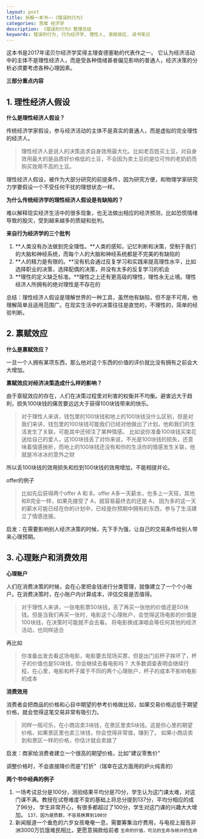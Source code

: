 ```yaml
---
layout: post
title: 拆解一本书——《错误的行为》
categories: 思维 经济学
description: 《错误的行为》整理总结
keywords: 错误的行为, 行为经济学, 理性人, 禀赋效应, 读书笔记
---
```


这本书是2017年诺贝尔经济学奖得主理查德塞勒的代表作之一。
它认为经济活动中的主体不是理性经济人，而是受各种情绪甚者偏见影响的普通人，经济决策的分析必须要考虑各种心理因素。

**三部分重点内容**

## 1. 理性经济人假设

**什么是理性经济人假设？**

传统经济学家假设，参与经济活动的主体不是真实的普通人，而是虚拟的完全理性的经济人。

> 理性经济人是说人的决策追求自身效用最大化。比如老百姓买土豆，对自身效用最大的是品质好价格低的土豆，不会因为卖土豆的是位可怜的老奶奶而购买效用不高的土豆。

理性经济人假设，被作为大部分研究的前提条件，因为研究方便，和物理学家研究力学要假设一个不受任何干扰的理想状态一样。
 

**为什么传统经济学的理性经济人假设是有缺陷的？**

难以解释现实经济生活中的很多现象，也无法做出相应的经济预测，比如恐慌情绪导致的股灾，受到越来越多的质疑和批判。

**来自行为经济学的三个批判**

1. **人类没有办法做到完全理性。**人类的感知，记忆判断和决策，受制于我们的大脑和神经系统，而每个人的大脑和神经系统都是不完美的有缺陷的
2. **人的精力是有限的。**没有机会通过反复学习和实践来提高理性水平，比如选择职业的决策，选择配偶的决策，并没有太多的反复学习的机会
3. **理性的定义缺乏标准。**理性之上还有更高级的理性，理性永无止境。理性经济人所拥有的绝对理性是不存在的

总结：理性经济人假设是理解世界的一种工具，虽然他有缺陷，但不是不可用，他理解简单且适用范围广。在现实生活中的决策往往是直觉的，不理性的，简单的经验判断。


## 2. 禀赋效应

**什么是禀赋效应？**

一旦一个人拥有某项东西，那么他对这个东西的价值的评价就比没有拥有之前会大大增加。

**禀赋效应对经济决策造成什么样的影响？** 

由于禀赋效应的存在，人们在决策过程里对利害的权衡并不均衡。避害远大于趋利，损失100块钱的痛苦要远远大于获得100块钱带来的快乐。

> 对于理性人来讲，钱包里的100块钱和地上的100块钱没什么区别，但是对我们来讲，钱包里的100块钱可能我们已经对他做出了计划，他和我们的生活发生了关联，可能其中还倾注了某种情感。
> 比如说你准备100块钱买束花送给自己的爱人，这100块钱丢了对你来说，不光是100块钱的损失，还意味着情感挫折，而地上的100块钱还没有和你的生活你的情感发生关联，他就是冷冰冰的意外之财

所以丢100块钱的效用损失和捡到100块钱的效用增加，不能相提并论。

offer的例子
> 比如先后获得两个offer A 和 B，offer A多一天薪水，也多上一天班，其他和B完全一样，如果先接受了 A，就容易最终去的还是 A，
> 因为多的这一天的薪水可能已经在你的计划中，已经是你预期中拥有的东西，参与了生活建立了情感连接。

启发：在需要影响别人经济决策的时候，先下手为强，让自己的交易条件给别人带来心理预期。

## 3. 心理账户和消费效用

**心理账户**

人们在消费决策的时候，会在心里把金钱进行分类管理，就像建立了一个个小账户。在消费决策时，在小账户内计算成本，评估交易是否值得。

> 对于理性人来讲，一张电影票50块钱，丢了再买一张他的价值还是50块钱。但是当我们再买一张时，电影这个心理账户，会觉得这场电影的价值是100块钱，在决策时可能就不会去看。
> 将电影换成演唱会等任何其他的经济活动，也同样适合

再比如

> 你准备出发去看这场电影，电影要去现场买票，但是出门前杯子摔坏了，杯子的价值也是50块钱，你会继续去看电影吗？
> 大多数调查表明会继续行程，在心里，电影和杯子属于不同的两个心理账户，杯子的成本不影响电影的成本

**消费效用**

消费者会把商品的价格和心目中期望的参考价格做比较，如果交易价格远低于期望价格，就会觉得这笔交易非常有吸引力。

> 同样一瓶可乐，在小商店卖3块钱，在景区里卖5块钱。这是你心里的期望价格，如果景区里也卖三块钱，你会觉得非常值，赚到了。
> 如果小商店卖到和景区一样的价格，你估计就会卖娘了

启发：商家给消费者建立一个很高的期望价格，比如"建议零售价"

调整价格时，不会直接降价而是"打折"（瑞幸在这方面用的炉火纯青的）

**两个书中经典的例子**
1. 一场考试总分是100分，测验结果平均分是70分，学生认为这门课太难，对这门课不满。教授在试卷难度不变的基础上将总分提到137分，平均分相应的成了96分，
学生非常开心，有很多都超过了100分，学生对这门课的兴趣大大增加。
`137，因为是质数，不容易换算到100分`
2. 新闻报道一个垂危的六岁女孩奄奄一息，需要筹集治疗费用，与电视上报告非洲3000万饥饿难民相比，更愿意捐款给前者
`生命的价值，可见的生命与统计的生命`

